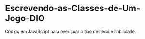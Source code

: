 # Escrevendo-as-Classes-de-Um-Jogo-DIO
Código em JavaScript para averiguar o tipo de héroi e habilidade.
